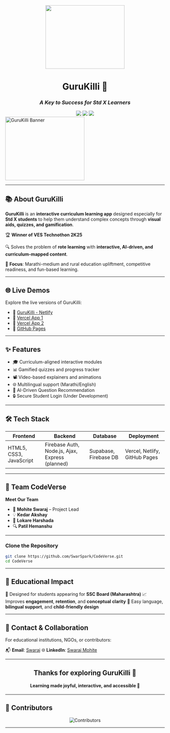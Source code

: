 <div align="center">
  <img src="https://media.giphy.com/media/v1.Y2lkPTc5MGI3NjExZTR3dTBlN2x4bTJoYzM2cDRkMmhxaHQ1bW5jajB5c3NobTJwZWFrNCZlcD12MV9naWZzX3NlYXJjaCZjdD1n/bGgsc5mWoryfgKBx1u/giphy.gif" width="250" height="200"/>
  
  <h1><strong>GuruKilli 🔑</strong></h1>
  <h3><em>A Key to Success for Std X Learners</em></h3>
  
  
  <img src="https://img.shields.io/badge/Technothon-VES%20Winner-blue.svg?style=for-the-badge"/>
  <img src="https://img.shields.io/badge/Status-Active-brightgreen.svg?style=for-the-badge"/>
  <img src="https://img.shields.io/badge/License-MIT-purple.svg?style=for-the-badge"/>


</div>

<img src="https://github.com/SwarSpark/CodeVerse/GuruKilli.gif" width="250" height="200" alt="GuruKilli Banner"/>

---

## 📚 About GuruKilli

**GuruKilli** is an **interactive curriculum learning app** designed especially for **Std X students** to help them understand complex concepts through **visual aids, quizzes, and gamification**.

🏆 **Winner of VES Technothon 2K25**

🔍 Solves the problem of **rote learning** with **interactive, AI-driven, and curriculum-mapped content**.

🎯 **Focus**: Marathi-medium and rural education upliftment, competitive readiness, and fun-based learning.

---

## 🌐 Live Demos

Explore the live versions of GuruKilli:

- 🔗 [GuruKilli - Netlify](https://gurukilli.netlify.app/)
- 🔗 [Vercel App 1](https://code-verse-fawn.vercel.app/)
- 🔗 [Vercel App 2](https://code-verse-noau1017a-swarajmohites-projects.vercel.app/)
- 🔗 [GitHub Pages](https://swarspark.github.io/CodeVerse/)
---

## ✨ Features

- 🎓 Curriculum-aligned interactive modules
- 📊 Gamified quizzes and progress tracker
- 📽️ Video-based explainers and animations
- 🌐 Multilingual support (Marathi/English)
- 🧠 AI-Driven Question Recommendation
- 🔒 Secure Student Login (Under Development)

---

## 🛠️ Tech Stack

| Frontend | Backend | Database | Deployment |
|----------|---------|----------|------------|
| HTML5, CSS3, JavaScript | Firebase Auth, Node.js, Ajax, Express (planned) | Supabase, Firebase DB | Vercel, Netlify, GitHub Pages |

---

## 👥 Team CodeVerse
<strong>Meet Our Team</strong>

- 🚀 **Mohite Swaraj** – Project Lead 
- 💡 **Kedar Akshay** 
- 🎨 **Lokare Harshada** 
- 🔍 **Patil Hemanshu** 



---

### Clone the Repository

```bash
git clone https://github.com/SwarSpark/CodeVerse.git
cd CodeVerse
````
---

## 🧠 Educational Impact

🎯 Designed for students appearing for **SSC Board (Maharashtra)**
📈 Improves **engagement**, **retention**, and **conceptual clarity**
💬 Easy language, **bilingual support**, and **child-friendly design**

---

## 📩 Contact & Collaboration

For educational institutions, NGOs, or contributors:

📬 **Email**: [Swaraj](mailto:swarajmohite16@gmail.com)
🌐 **LinkedIn**: [Swaraj Mohite](https://www.linkedin.com/in/swaraj-1687-mohite/)

---

<div align="center">
  <h2>Thanks for exploring <strong>GuruKilli 🔑</strong></h2>
  <h4>Learning made joyful, interactive, and accessible 🌟</h4>
</div>

---

## 💖 Contributors

<div align="center">
  <img src="https://contrib.rocks/image?repo=SwarSpark/CodeVerse&columns=24&max=480" alt="Contributors" />
</div>

---

